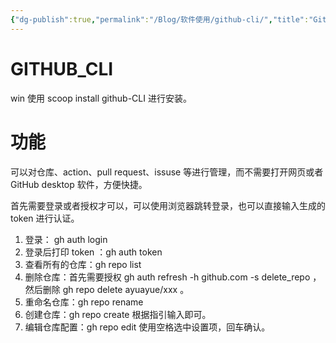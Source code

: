 ```yaml
---
{"dg-publish":true,"permalink":"/Blog/软件使用/github-cli/","title":"Github-CLI使用","noteIcon":"1","created":"2023-05-28T10:15:21+08:00","updated":""}
---
```



# GITHUB_CLI

win 使用 scoop install github-CLI 进行安装。

# 功能

可以对仓库、action、pull request、issuse 等进行管理，而不需要打开网页或者 GitHub desktop 软件，方便快捷。

首先需要登录或者授权才可以，可以使用浏览器跳转登录，也可以直接输入生成的 token 进行认证。

1. 登录： gh auth login 
2. 登录后打印 token ：gh auth token
3. 查看所有的仓库：gh repo list
4. 删除仓库：首先需要授权 gh auth refresh -h github.com -s delete_repo ，然后删除 gh repo delete ayuayue/xxx 。
5. 重命名仓库：gh repo rename 
6. 创建仓库：gh repo create 根据指引输入即可。
7. 编辑仓库配置：gh repo edit 使用空格选中设置项，回车确认。